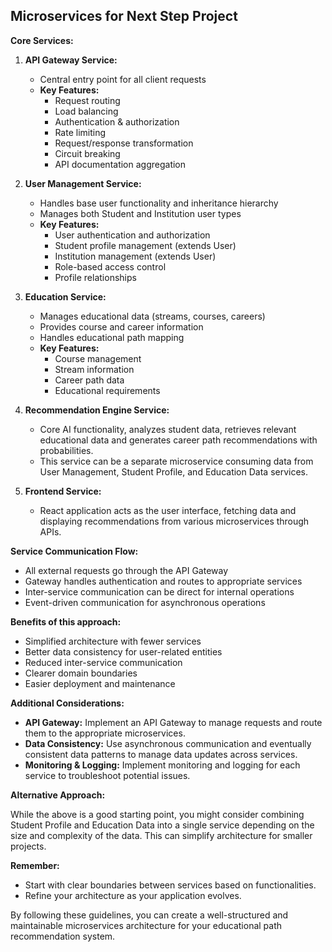 ## Microservices for Next Step Project

**Core Services:**

1. **API Gateway Service:**
    - Central entry point for all client requests
    - **Key Features:**
        - Request routing
        - Load balancing
        - Authentication & authorization
        - Rate limiting
        - Request/response transformation
        - Circuit breaking
        - API documentation aggregation

2. **User Management Service:**
    - Handles base user functionality and inheritance hierarchy
    - Manages both Student and Institution user types
    - **Key Features:**
        - User authentication and authorization
        - Student profile management (extends User)
        - Institution management (extends User)
        - Role-based access control
        - Profile relationships

3. **Education Service:**
    - Manages educational data (streams, courses, careers)
    - Provides course and career information
    - Handles educational path mapping
    - **Key Features:**
        - Course management
        - Stream information
        - Career path data
        - Educational requirements

4. **Recommendation Engine Service:**
    - Core AI functionality, analyzes student data, retrieves relevant educational data and generates career path recommendations with probabilities.
    - This service can be a separate microservice consuming data from User Management, Student Profile, and Education Data services.

5. **Frontend Service:**
    - React application acts as the user interface, fetching data and displaying recommendations from various microservices through APIs.

**Service Communication Flow:**
- All external requests go through the API Gateway
- Gateway handles authentication and routes to appropriate services
- Inter-service communication can be direct for internal operations
- Event-driven communication for asynchronous operations

**Benefits of this approach:**
- Simplified architecture with fewer services
- Better data consistency for user-related entities
- Reduced inter-service communication
- Clearer domain boundaries
- Easier deployment and maintenance

**Additional Considerations:**

* **API Gateway:** Implement an API Gateway to manage requests and route them to the appropriate microservices.
* **Data Consistency:**  Use asynchronous communication and eventually consistent data patterns to manage data updates across services.
* **Monitoring & Logging:** Implement monitoring and logging for each service to troubleshoot potential issues.

**Alternative Approach:**

While the above is a good starting point, you might consider combining Student Profile and Education Data into a single service depending on the size and complexity of the data. This can simplify architecture for smaller projects.

**Remember:**

* Start with clear boundaries between services based on functionalities.
* Refine your architecture as your application evolves.

By following these guidelines, you can create a well-structured and maintainable microservices architecture for your educational path recommendation system.
